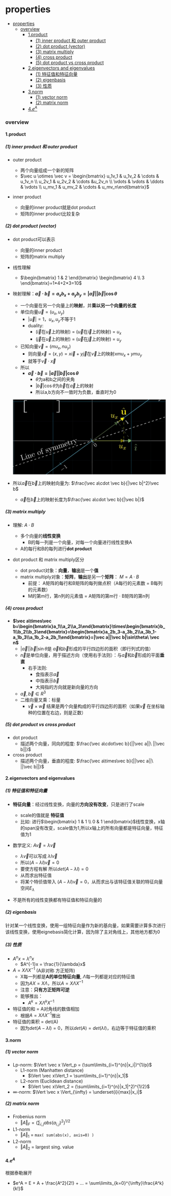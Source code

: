 # properties


<!-- @import "[TOC]" {cmd="toc" depthFrom=1 depthTo=6 orderedList=false} -->

<!-- code_chunk_output -->

- [properties](#properties)
    - [overview](#overview)
      - [1.product](#1product)
        - [(1) inner product 和 outer product](#1-inner-product-和-outer-product)
        - [(2) dot product (vector)](#2-dot-product-vector)
        - [(3) matrix multiply](#3-matrix-multiply)
        - [(4) cross product](#4-cross-product)
        - [(5) dot product vs cross product](#5-dot-product-vs-cross-product)
      - [2.eigenvectors and eigenvalues](#2eigenvectors-and-eigenvalues)
        - [(1) 特征值和特征向量](#1-特征值和特征向量)
        - [(2) eigenbasis](#2-eigenbasis)
        - [(3) 性质](#3-性质)
      - [3.norm](#3norm)
        - [(1) vector norm](#1-vector-norm)
        - [(2) matrix norm](#2-matrix-norm)
      - [4.$e^A$](#4ea)

<!-- /code_chunk_output -->


### overview

#### 1.product

##### (1) inner product 和 outer product

* outer product
    * 两个向量组成一个新的矩阵
    * $\vec u \otimes \vec v = \begin{bmatrix} u_1v_1 & u_1v_2 & \cdots & u_1v_n \\ u_2v_1 & u_2v_2 & \cdots &u_2v_n \\ \vdots & \vdots & \ddots & \vdots \\ u_mv_1 & u_mv_2 & \cdots & u_mv_n\end{bmatrix}$

* inner product
    * 向量的inner product就是dot product
    * 矩阵的inner product比较复杂

##### (2) dot product (vector)
* dot product可以表示
    * 向量的inner product
    * 矩阵的matrix multiply

* 线性理解
    * $\begin{bmatrix} 1 & 2 \end{bmatrix} \begin{bmatrix} 4 \\ 3 \end{bmatrix}=1*4+2*3=10$

* 映射理解：**$\vec a\cdot\vec b= a_xb_x+a_yb_y=|\vec a||\vec b|\cos\theta$**
    * 一个向量在另一个向量上的**映射**，并**乘以另一个向量的长度**
    * 单位向量$\vec u=(u_x,u_y)$
        * $|\vec u|=1$，$u_x,u_y$不等于1
        * duality: 
            * ($\vec i$在$\vec u$上的映射) = ($\vec u$在$\vec i$上的映射) = $u_x$
            * ($\vec j$在$\vec u$上的映射) = ($\vec u$在$\vec j$上的映射) = $u_y$
    * 已知向量$\vec v=(mu_x,nu_y)$
        * 则向量$\vec x =(x,y)=x\vec i+y\vec j$在$\vec v$上的映射$xmu_x+ymu_y$
        * 就等于$\vec v\cdot\vec x$
    * 所以
        * **$\vec a\cdot\vec b=|\vec a||\vec b|\cos\theta$**
            * $\theta$为a和b之间的夹角
            * $|\vec b|\cos\theta$为$\vec b$在$\vec a$上的映射
            * 所以a,b方向不一致时为负数，垂直时为0

    ![](./imgs/overview_02.png)

* 所以$\vec a$在$\vec b$上的映射向量为: $\frac{\vec a\cdot \vec b}{|\vec b|^2}\vec b$
    * $\vec a$在$\vec b$上的映射长度为$\frac{\vec a\cdot \vec b}{|\vec b|}$

##### (3) matrix multiply

* 理解: $A \cdot B$
    * 多个向量的**线性变换**
        * B的每一列是一个向量，对每一个向量进行线性变换A
    * A的每行和B的每列进行**dot product**

* dot product 和 matrix multiply区分
    * dot product对象：**向量**，**输出**是一个**值**
    * matrix multiply对象：**矩阵**，**输出**是另一个**矩阵**： $M = A \cdot B$ 
        * 前提： A矩阵的每行和B矩阵的每列做点积（A每行的元素数 = B每列的元素数）
        * M的第m行，第n列的元素值 = A矩阵的第m行 $\cdot$ B矩阵的第n列

##### (4) cross product
* **$\vec a\times\vec b=\begin{bmatrix}a_1\\a_2\\a_3\end{bmatrix}\times\begin{bmatrix}b_1\\b_2\\b_3\end{bmatrix}=\begin{bmatrix}a_2b_3-a_3b_2\\a_3b_1-a_1b_3\\a_1b_2-a_2b_1\end{bmatrix}=|\vec a||\vec b|\sin\theta\ \vec n$**
    * $|\vec a||\vec b|\sin\theta$是 $\vec a$和$\vec b$形成的平行四边形的面积（即行列式的值）
    * $\vec n$是单位向量，用于描述方向（使用右手法则）：与$\vec a$和$\vec b$形成的平面**垂直**
        * 右手法则:
            * 食指表示$\vec a$
            * 中指表示$\vec b$
            * 大拇指的方向就是新向量的方向
    * $\vec a,\vec b\in R^3$
    * 二维向量叉乘：标量
        * $\vec v \times \vec w$ 结果是两个向量构成的平行四边形的面积（如果$\vec v$ 在坐标轴种的位置在右边，则是正数）

##### (5) dot product vs cross product
* dot product
    * 描述两个向量，同向的程度: $\frac{\vec a\cdot\vec b}{||\vec a||\ ||\vec b||}$
* cross product
    * 描述两个向量，垂直的程度: $\frac{\vec a\times\vec b}{||\vec a||\ ||\vec b||}$

#### 2.eigenvectors and eigenvalues

##### (1) 特征值和特征向量
* **特征向量**：经过线性变换，向量的**方向没有改变**，只是进行了scale
    * scale的值就是 **特征值**
    * 比如: 进行$\begin{bmatrix} 1 & 1 \\ 0 & 1 \end{bmatrix}$线性变换，x轴的span没有改变，scale值为1,所以x轴上的所有向量都是特征向量，特征值为1

* 数学定义: $A\vec v= \lambda \vec v$
    * $\lambda\vec v$可以写成 $\lambda I\vec v$
    * 所以$(A-\lambda I)\vec v= 0$
    * 要使方程有解 所以$det(A-\lambda I)=0$
    * 从而求出特征值
    * 将某个特侦值带入 $(A-\lambda I)\vec v= 0$，从而求出与该特征值关联的特征向量空间$E_{\lambda}$
* 不是所有的线性变换都有特征值和特征向量的

##### (2) eigenbasis
针对某一个线性变换，使用一组特征向量作为新的基向量，如果需要计算多次进行该线性变换，使用eignebasis简化计算，因为除了主对角线上，其他地方都为0

##### (3) 性质

* $A^nx = \lambda^nx$
    * $A^{-1}x = \frac{1}{\lambda}x$
* $A=X\Lambda X^{-1}$ (A非对称 方正矩阵)
    * X每一列都是**A的单位特征向量**, $\Lambda$每一列都是对应的特征值
    * 因为$AX=X\Lambda$，所以$A=X\Lambda X^{-1}$
    * 注意：**只有方正矩阵可逆**
    * 能够推出：
        * $A^k=X\Lambda^k X^{-1}$
* 特征值的和 = A对角线的数值相加
    * 根据$A=X\Lambda X^{-1}$推出
* 特征值的乘积 = det(A)
    * 因为$det(A-\lambda I)=0$，所以$det(A) = det(\lambda I)$，右边等于特征值的乘积

#### 3.norm

##### (1) vector norm
* Lp-norm: $\Vert \vec x \Vert_p = (\sum\limits_{i=1}^{n}|x_i|)^{1/p}$
    * L1-norm (Manhatten distance)
      * $\Vert \vec x\Vert_1 = \sum\limits_{i=1}^{n}|x_1|$
    * L2-norm (Euclidean distance)
      * $\Vert \vec x\Vert_2 = (\sum\limits_{i=1}^{n}|x_1|^2)^{1/2}$
* $\infty$-norm: $\Vert \vec x \Vert_{\infty} = \underset{i}{max}|x_i|$

##### (2) matrix norm

* Frobenius norm
  * $\Vert A\Vert_F = (\sum_{i,j}abs(a_{i,j})^2)^{1/2}$
* L1-norm
  * $\Vert A\Vert_1$ = `max( sum(abs(x), axis=0) )`
* L2-norm
  * $\Vert A\Vert_2$ = largest sing. value

#### 4.$e^A$

根据泰勒展开
* $e^A = E + A + \frac{A^2}{2!} + ... = \sum\limits_{k=0}^{\infty}\frac{A^k}{k!}$